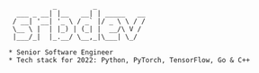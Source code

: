 ```
           _         _            
  ___ _ __| |__   __| | _____   __
 / __| '__| '_ \ / _` |/ _ \ \ / /
 \__ \ |  | |_) | (_| |  __/\ V / 
 |___/_|  |_.__/ \__,_|\___| \_/  
          
* Senior Software Engineer
* Tech stack for 2022: Python, PyTorch, TensorFlow, Go & C++
```

<!--
## GitHub Stats
[![Top Languages](https://github-readme-stats.vercel.app/api/top-langs/?username=srbdev&layout=compact)]()
-->
